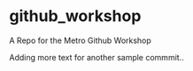 # github_workshop
A Repo for the Metro Github Workshop

Adding more text for another sample commmit..
